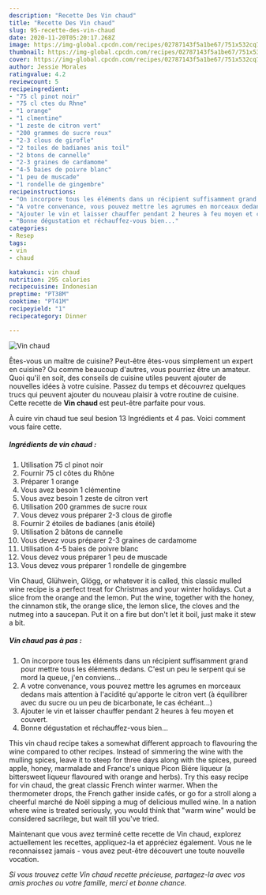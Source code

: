 ```yaml
---
description: "Recette Des Vin chaud"
title: "Recette Des Vin chaud"
slug: 95-recette-des-vin-chaud
date: 2020-11-20T05:20:17.268Z
image: https://img-global.cpcdn.com/recipes/02787143f5a1be67/751x532cq70/vin-chaud-photo-principale-de-la-recette.jpg
thumbnail: https://img-global.cpcdn.com/recipes/02787143f5a1be67/751x532cq70/vin-chaud-photo-principale-de-la-recette.jpg
cover: https://img-global.cpcdn.com/recipes/02787143f5a1be67/751x532cq70/vin-chaud-photo-principale-de-la-recette.jpg
author: Jessie Morales
ratingvalue: 4.2
reviewcount: 5
recipeingredient:
- "75 cl pinot noir"
- "75 cl ctes du Rhne"
- "1 orange"
- "1 clmentine"
- "1 zeste de citron vert"
- "200 grammes de sucre roux"
- "2-3 clous de girofle"
- "2 toiles de badianes anis toil"
- "2 btons de cannelle"
- "2-3 graines de cardamome"
- "4-5 baies de poivre blanc"
- "1 peu de muscade"
- "1 rondelle de gingembre"
recipeinstructions:
- "On incorpore tous les éléments dans un récipient suffisamment grand pour mettre tous les éléments dedans. C&#39;est un peu le serpent qui se mord la queue, j&#39;en conviens..."
- "A votre convenance, vous pouvez mettre les agrumes en morceaux dedans mais attention à l&#39;acidité qu&#39;apporte le citron vert (à équilibrer avec du sucre ou un peu de bicarbonate, le cas échéant...)"
- "Ajouter le vin et laisser chauffer pendant 2 heures à feu moyen et couvert."
- "Bonne dégustation et réchauffez-vous bien..."
categories:
- Resep
tags:
- vin
- chaud

katakunci: vin chaud 
nutrition: 295 calories
recipecuisine: Indonesian
preptime: "PT38M"
cooktime: "PT41M"
recipeyield: "1"
recipecategory: Dinner

---
```



![Vin chaud](https://img-global.cpcdn.com/recipes/02787143f5a1be67/751x532cq70/vin-chaud-photo-principale-de-la-recette.jpg)

Êtes-vous un maître de cuisine? Peut-être êtes-vous simplement un expert en cuisine? Ou comme beaucoup d'autres, vous pourriez être un amateur. Quoi qu'il en soit, des conseils de cuisine utiles peuvent ajouter de nouvelles idées à votre cuisine. Passez du temps et découvrez quelques trucs qui peuvent ajouter du nouveau plaisir à votre routine de cuisine. Cette recette de <strong> Vin chaud </strong> est peut-être parfaite pour vous.

<!--inarticleads1-->

À cuire vin chaud tue seul besion 13 Ingrédients et 4 pas. Voici comment vous faire cette.

##### Ingrédients de vin chaud :

1. Utilisation 75 cl pinot noir
1. Fournir 75 cl côtes du Rhône
1. Préparer 1 orange
1. Vous avez besoin 1 clémentine
1. Vous avez besoin 1 zeste de citron vert
1. Utilisation 200 grammes de sucre roux
1. Vous devez vous préparer 2-3 clous de girofle
1. Fournir 2 étoiles de badianes (anis étoilé)
1. Utilisation 2 bâtons de cannelle
1. Vous devez vous préparer 2-3 graines de cardamome
1. Utilisation 4-5 baies de poivre blanc
1. Vous devez vous préparer 1 peu de muscade
1. Vous devez vous préparer 1 rondelle de gingembre


Vin Chaud, Glühwein, Glögg, or whatever it is called, this classic mulled wine recipe is a perfect treat for Christmas and your winter holidays. Cut a slice from the orange and the lemon. Put the wine, together with the honey, the cinnamon stik, the orange slice, the lemon slice, the cloves and the nutmeg into a saucepan. Put it on a fire but don&#39;t let it boil, just make it stew a bit. 

<!--inarticleads2-->

##### Vin chaud pas à pas :

1. On incorpore tous les éléments dans un récipient suffisamment grand pour mettre tous les éléments dedans. C&#39;est un peu le serpent qui se mord la queue, j&#39;en conviens...
1. A votre convenance, vous pouvez mettre les agrumes en morceaux dedans mais attention à l&#39;acidité qu&#39;apporte le citron vert (à équilibrer avec du sucre ou un peu de bicarbonate, le cas échéant...)
1. Ajouter le vin et laisser chauffer pendant 2 heures à feu moyen et couvert.
1. Bonne dégustation et réchauffez-vous bien...


This vin chaud recipe takes a somewhat different approach to flavouring the wine compared to other recipes. Instead of simmering the wine with the mulling spices, leave it to steep for three days along with the spices, pureed apple, honey, marmalade and France&#39;s unique Picon Biére liqueur (a bittersweet liqueur flavoured with orange and herbs). Try this easy recipe for vin chaud, the great classic French winter warmer. When the thermometer drops, the French gather inside cafés, or go for a stroll along a cheerful marché de Noël sipping a mug of delicious mulled wine. In a nation where wine is treated seriously, you would think that &#34;warm wine&#34; would be considered sacrilege, but wait till you&#39;ve tried. 

<!--inarticleads1-->

<p>
Maintenant que vous avez terminé cette recette de Vin chaud, explorez actuellement les recettes, appliquez-la et appréciez également. Vous ne le reconnaissez jamais - vous avez peut-être découvert une toute nouvelle vocation.
</p>

<p>
<i>Si vous trouvez cette Vin chaud recette précieuse, partagez-la avec vos amis proches ou votre famille, merci et bonne chance.</i>
</p>
